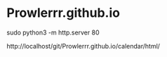 # Prowlerrr.github.io

sudo python3 -m http.server 80

http://localhost/git/Prowlerrr.github.io/calendar/html/
